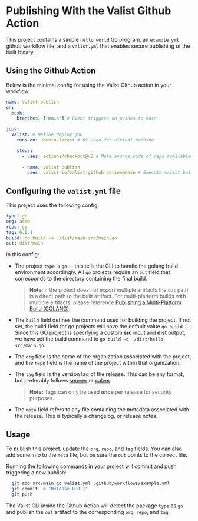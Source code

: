 # Publishing With the Valist Github Action

This project contains a simple `hello world` Go program, an `example.yml` github workflow file, and a  `valist.yml` that enables secure publishing of the built binary.

<!-- This project can be found at [https://app.valist.io/acme/go](https://app.valist.io/acme/go) -->

## Using the Github Action

Below is the minimal config for using the Valist Github action in your workflow:

```yaml
name: Valist publish
on:
  push:
    branches: ['main'] # Event triggers on pushes to main

jobs:
  Valist: # Define deploy job
    runs-on: ubuntu-latest # OS used for virtual machine

    steps:
      - uses: actions/checkout@v2 # Make source code of repo available
      
      - name: Valist publish
        uses: valist-io/valist-github-action@main # Execute valist build & publish
```

## Configuring the `valist.yml` file

This project uses the following config:

```yaml
type: go
org: acme
repo: go
tag: 0.0.1
build: go build -o ./dist/main src/main.go
out: dist/main
```

In this config:

* The project `type` is `go` -- this tells the CLI to handle the golang build environment accordingly. All `go` projects require an `out` field that corresponds to the directory containing the final build.

  > **Note**: If the project does not export multiple artifacts the `out` path is a direct path to the built artifact. For multi-platform builds with multiple artifacts, please reference [Publishing a Multi-Platform Build (GOLANG)](cli-publish-multi-platofrm-project)

* The `build` field defines the command used for building the project. If not set, the build field for go projects will have the default value `go build .`. Since this GO project is specifying a custom **src** input and **dist** output, we have set the build command to `go build -o ./dist/hello src/main.go`.

* The `org` field is the name of the organization associated with the project, and the `repo` field is the name of the project within that organization.

* The `tag` field is the version tag of the release. This can be any format, but preferably follows [semver](https://semver.org) or [calver](https://calver.org/).
  > **Note:** Tags can only be used **once** per release for security purposes.

* The `meta` field refers to any file containing the metadata associated with the release. This is typically a changelog, or release notes.

## Usage

To publish this project, update the `org`, `repo`, and `tag` fields. You can also add some info to the `meta` file, but be sure the `out` points to the correct file.

Running the following commands in your project will commit and push triggering a new publish:

```bash
  git add src/main.go valist.yml .github/workflows/example.yml
  git commit -m "Release 0.0.1"
  git push 
```

The Valist CLI inside the Github Action will detect the package `type` as `go` and publish the `out` artifact to the corresponding `org`, `repo`, and `tag`.
